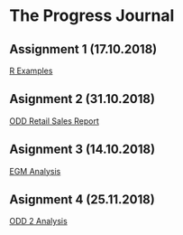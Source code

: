 # The Progress Journal

## Assignment 1 (17.10.2018)

[R Examples](https://mef-bda503.github.io/pj18-oktayekici/Assisgnemt1-BDA503.html)

## Asignment 2 (31.10.2018)

[ODD Retail Sales Report](https://mef-bda503.github.io/pj18-oktayekici/R_odevi-week5.html)

## Asignment 3 (14.10.2018)

[EGM Analysis](https://mef-bda503.github.io/pj18-oktayekici/EGM_Assignment.html)

## Asignment 4 (25.11.2018)

[ODD 2 Analysis](https://mef-bda503.github.io/pj18-oktayekici/ODD2_Homework.html)
